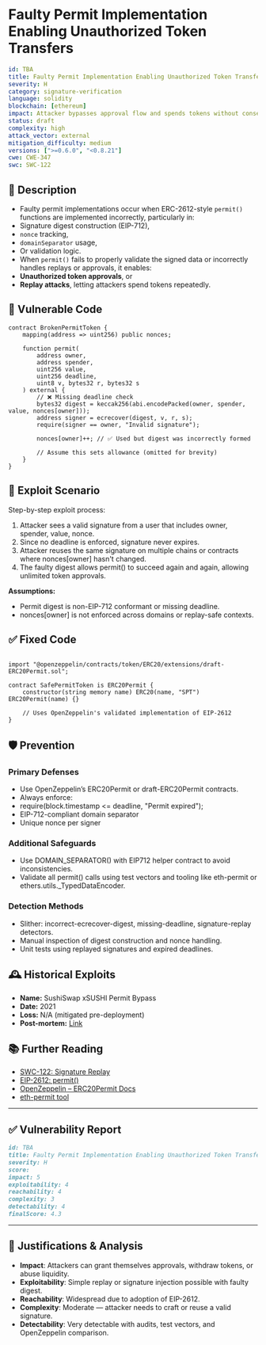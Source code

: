 # Faulty Permit Implementation Enabling Unauthorized Token Transfers


```YAML
id: TBA
title: Faulty Permit Implementation Enabling Unauthorized Token Transfers
severity: H
category: signature-verification
language: solidity
blockchain: [ethereum]
impact: Attacker bypasses approval flow and spends tokens without consent
status: draft
complexity: high
attack_vector: external
mitigation_difficulty: medium
versions: [">=0.6.0", "<0.8.21"]
cwe: CWE-347
swc: SWC-122
```

## 📝 Description

- Faulty permit implementations occur when ERC-2612-style `permit()` functions are implemented incorrectly, particularly in:
- Signature digest construction (EIP-712),
- `nonce` tracking,
- `domainSeparator` usage,
- Or validation logic.
- When `permit()` fails to properly validate the signed data or incorrectly handles replays or approvals, it enables:
- **Unauthorized token approvals**, or
- **Replay attacks**, letting attackers spend tokens repeatedly.

## 🚨 Vulnerable Code

```solidity
contract BrokenPermitToken {
    mapping(address => uint256) public nonces;

    function permit(
        address owner,
        address spender,
        uint256 value,
        uint256 deadline,
        uint8 v, bytes32 r, bytes32 s
    ) external {
        // ❌ Missing deadline check
        bytes32 digest = keccak256(abi.encodePacked(owner, spender, value, nonces[owner]));
        address signer = ecrecover(digest, v, r, s);
        require(signer == owner, "Invalid signature");

        nonces[owner]++; // ✅ Used but digest was incorrectly formed

        // Assume this sets allowance (omitted for brevity)
    }
}
```

## 🧪 Exploit Scenario

Step-by-step exploit process:

1. Attacker sees a valid signature from a user that includes owner, spender, value, nonce.
2. Since no deadline is enforced, signature never expires.
3. Attacker reuses the same signature on multiple chains or contracts where nonces[owner] hasn't changed.
4. The faulty digest allows permit() to succeed again and again, allowing unlimited token approvals.

**Assumptions:**

- Permit digest is non-EIP-712 conformant or missing deadline.
- nonces[owner] is not enforced across domains or replay-safe contexts.

## ✅ Fixed Code

``` solidity

import "@openzeppelin/contracts/token/ERC20/extensions/draft-ERC20Permit.sol";

contract SafePermitToken is ERC20Permit {
    constructor(string memory name) ERC20(name, "SPT") ERC20Permit(name) {}

    // Uses OpenZeppelin's validated implementation of EIP-2612
}
```

## 🛡️ Prevention

### Primary Defenses

- Use OpenZeppelin’s ERC20Permit or draft-ERC20Permit contracts.
- Always enforce:
- require(block.timestamp <= deadline, "Permit expired");
- EIP-712-compliant domain separator
- Unique nonce per signer

### Additional Safeguards

- Use DOMAIN_SEPARATOR() with EIP712 helper contract to avoid inconsistencies.
- Validate all permit() calls using test vectors and tooling like eth-permit or ethers.utils._TypedDataEncoder.

### Detection Methods

- Slither: incorrect-ecrecover-digest, missing-deadline, signature-replay detectors.
- Manual inspection of digest construction and nonce handling.
- Unit tests using replayed signatures and expired deadlines.

## 🕰️ Historical Exploits

- **Name:** SushiSwap xSUSHI Permit Bypass 
- **Date:** 2021 
- **Loss:** N/A (mitigated pre-deployment) 
- **Post-mortem:** [Link](https://twitter.com/0xfoobar/status/1384228458057744385) 


## 📚 Further Reading

- [SWC-122: Signature Replay](https://swcregistry.io/docs/SWC-122) 
- [EIP-2612: permit()](https://eips.ethereum.org/EIPS/eip-2612) 
- [OpenZeppelin – ERC20Permit Docs](https://docs.openzeppelin.com/contracts/4.x/api/token/erc20#ERC20Permit)
- [eth-permit tool](https://github.com/dmihal/eth-permit) 


---
## ✅ Vulnerability Report 


```markdown
id: TBA
title: Faulty Permit Implementation Enabling Unauthorized Token Transfers
severity: H
score:
impact: 5         
exploitability: 4 
reachability: 4   
complexity: 3     
detectability: 4  
finalScore: 4.3
```


---

## 📄 Justifications & Analysis

- **Impact**: Attackers can grant themselves approvals, withdraw tokens, or abuse liquidity.
- **Exploitability**: Simple replay or signature injection possible with faulty digest.
- **Reachability**: Widespread due to adoption of EIP-2612.
- **Complexity**: Moderate — attacker needs to craft or reuse a valid signature.
- **Detectability**: Very detectable with audits, test vectors, and OpenZeppelin comparison.